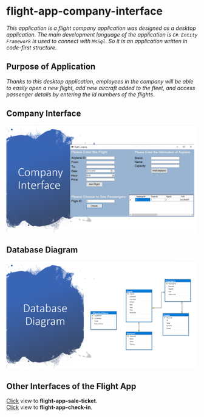 # flight-app-company-interface
*This application is a flight company application was designed as a desktop application. The main development language of the application is `C#`. `Entity Framework` is used to connect with `MsSql`. So it is an application written in code-first structure.*

## Purpose of Application
*Thanks to this desktop application, employees in the company will be able to easily open a new flight, add new aircraft added to the fleet, and access passenger details by entering the id numbers of the flights.*

## Company Interface
![company-interface](https://github.com/eroldmrclk/flight-app-company-interface/blob/master/images/comp-interface.png)

## Database Diagram
![database-diagram](https://github.com/eroldmrclk/flight-app-company-interface/blob/master/images/db-diagram.png)

## Other Interfaces of the Flight App
[Click](https://github.com/eroldmrclk/flight-app-sale-ticket) view to **flight-app-sale-ticket**. <br>
[Click](https://github.com/eroldmrclk/flight-app-check-in) view to **flight-app-check-in**.
